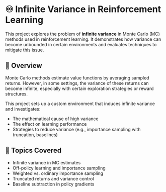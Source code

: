 # ♾️ Infinite Variance in Reinforcement Learning

This project explores the problem of **infinite variance** in Monte Carlo (MC) methods used in reinforcement learning. It demonstrates how variance can become unbounded in certain environments and evaluates techniques to mitigate this issue.

## 📌 Overview

Monte Carlo methods estimate value functions by averaging sampled returns. However, in some settings, the variance of these returns can become infinite, especially with certain exploration strategies or reward structures.

This project sets up a custom environment that induces infinite variance and investigates:

- The mathematical cause of high variance
- The effect on learning performance
- Strategies to reduce variance (e.g., importance sampling with truncation, baselines)

## 🧠 Topics Covered

- Infinite variance in MC estimates
- Off-policy learning and importance sampling
- Weighted vs. ordinary importance sampling
- Truncated returns and variance control
- Baseline subtraction in policy gradients
